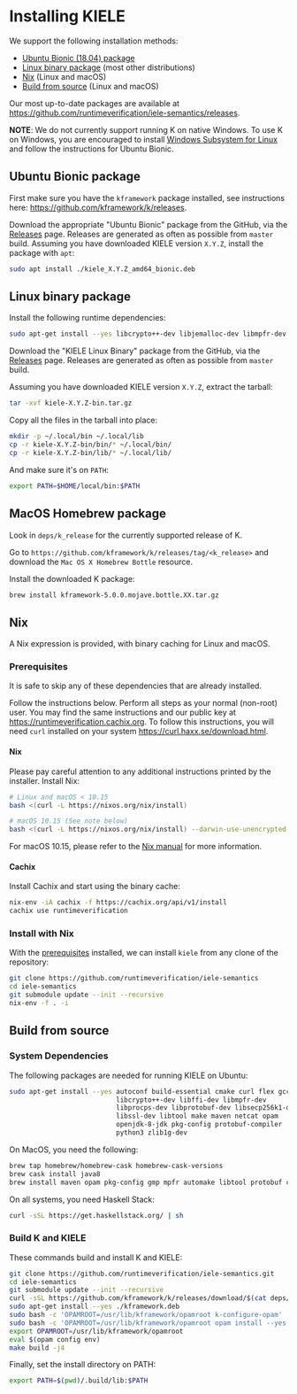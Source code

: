 Installing KIELE
================

We support the following installation methods:

-   [Ubuntu Bionic (18.04) package](#ubuntu-bionic-package)
-   [Linux binary package](#linux-binary-package) (most other distributions)
-   [Nix](#nix) (Linux and macOS)
-   [Build from source](#build-from-source) (Linux and macOS)

Our most up-to-date packages are available at <https://github.com/runtimeverification/iele-semantics/releases>.

**NOTE**: We do not currently support running K on native Windows.
To use K on Windows, you are encouraged to install [Windows Subsystem for Linux](https://docs.microsoft.com/en-us/windows/wsl/install-win10) and follow the instructions for Ubuntu Bionic.

## Ubuntu Bionic package

First make sure you have the `kframework` package installed, see instructions here: <https://github.com/kframework/k/releases>.

Download the appropriate "Ubuntu Bionic" package from the GitHub, via the [Releases](https://github.com/kframework/k/releases) page.
Releases are generated as often as possible from `master` build.
Assuming you have downloaded KIELE version `X.Y.Z`, install the package with `apt`:

```sh
sudo apt install ./kiele_X.Y.Z_amd64_bionic.deb
```

## Linux binary package

Install the following runtime dependencies:

```sh
sudo apt-get install --yes libcrypto++-dev libjemalloc-dev libmpfr-dev libprotobuf-dev libsecp256k1-dev
```

Download the "KIELE Linux Binary" package from the GitHub, via the [Releases](https://github.com/kframework/k/releases) page.
Releases are generated as often as possible from `master` build.

Assuming you have downloaded KIELE version `X.Y.Z`, extract the tarball:

```sh
tar -xvf kiele-X.Y.Z-bin.tar.gz
```

Copy all the files in the tarball into place:

```sh
mkdir -p ~/.local/bin ~/.local/lib
cp -r kiele-X.Y.Z-bin/bin/* ~/.local/bin/
cp -r kiele-X.Y.Z-bin/lib/* ~/.local/lib/
```

And make sure it's on `PATH`:

```sh
export PATH=$HOME/local/bin:$PATH
```

## MacOS Homebrew package

Look in `deps/k_release` for the currently supported release of K.

Go to `https://github.com/kframework/k/releases/tag/<k_release>` and download the `Mac OS X Homebrew Bottle` resource.

Install the downloaded K package:

```sh
brew install kframework-5.0.0.mojave.bottle.XX.tar.gz
```

## Nix

A Nix expression is provided, with binary caching for Linux and macOS.

### Prerequisites

It is safe to skip any of these dependencies that are already installed.

Follow the instructions below.
Perform all steps as your normal (non-root) user.
You may find the same instructions and our public key at <https://runtimeverification.cachix.org>.
To follow this instructions, you will need `curl` installed on your system <https://curl.haxx.se/download.html>.

#### Nix

Please pay careful attention to any additional instructions printed by the installer.
Install Nix:

```.sh
# Linux and macOS < 10.15
bash <(curl -L https://nixos.org/nix/install)

# macOS 10.15 (See note below)
bash <(curl -L https://nixos.org/nix/install) --darwin-use-unencrypted-nix-store-volume
```

For macOS 10.15, please refer to the [Nix manual](https://nixos.org/manual/nix/stable/#sect-macos-installation) for more information.

#### Cachix

Install Cachix and start using the binary cache:

```.sh
nix-env -iA cachix -f https://cachix.org/api/v1/install
cachix use runtimeverification
```

### Install with Nix

With the [prerequisites](#prerequisites) installed,
we can install `kiele` from any clone of the repository:

```.sh
git clone https://github.com/runtimeverification/iele-semantics
cd iele-semantics
git submodule update --init --recursive
nix-env -f . -i
```

## Build from source

### System Dependencies

The following packages are needed for running KIELE on Ubuntu:

```sh
sudo apt-get install --yes autoconf build-essential cmake curl flex gcc   \
                           libcrypto++-dev libffi-dev libmpfr-dev         \
                           libprocps-dev libprotobuf-dev libsecp256k1-dev \
                           libssl-dev libtool make maven netcat opam      \
                           openjdk-8-jdk pkg-config protobuf-compiler     \
                           python3 zlib1g-dev
```

On MacOS, you need the following:

```sh
brew tap homebrew/homebrew-cask homebrew-cask-versions
brew cask install java8
brew install maven opam pkg-config gmp mpfr automake libtool protobuf cmake openssl
```

On all systems, you need Haskell Stack:

```sh
curl -sSL https://get.haskellstack.org/ | sh
```

### Build K and KIELE

These commands build and install K and KIELE:

```sh
git clone https://github.com/runtimeverification/iele-semantics.git
cd iele-semantics
git submodule update --init --recursive
curl -sSL https://github.com/kframework/k/releases/download/$(cat deps/k_release)/kframework_5.0.0_amd64_bionic.deb --output kframework.deb
sudo apt-get install --yes ./kframework.deb
sudo bash -c 'OPAMROOT=/usr/lib/kframework/opamroot k-configure-opam'
sudo bash -c 'OPAMROOT=/usr/lib/kframework/opamroot opam install --yes ocaml-protoc rlp yojson zarith hex uuidm cryptokit'
export OPAMROOT=/usr/lib/kframework/opamroot
eval $(opam config env)
make build -j4
```

Finally, set the install directory on PATH:

```sh
export PATH=$(pwd)/.build/lib:$PATH
```
